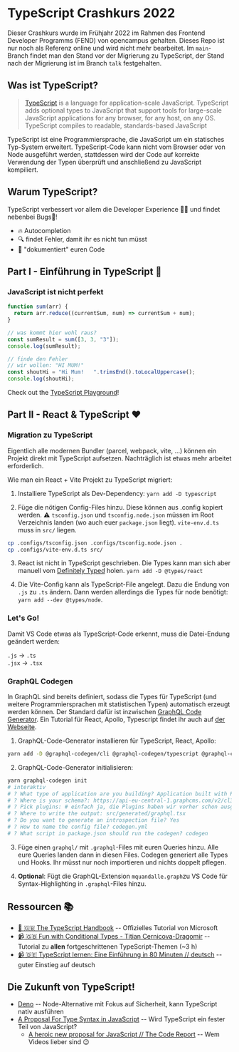 # TypeScript Crashkurs 2022

Dieser Crashkurs wurde im Frühjahr 2022 im Rahmen des Frontend Developer Programms (FEND) von opencampus gehalten. Dieses Repo ist nur noch als Referenz online und wird nicht mehr bearbeitet. Im `main`-Branch findet man den Stand vor der Migrierung zu TypeScript, der Stand nach der Migrierung ist im Branch `talk` festgehalten.

## Was ist TypeScript?

> [TypeScript](https://www.typescriptlang.org) is a language for application-scale JavaScript. TypeScript adds optional types to JavaScript that support tools for large-scale JavaScript applications for any browser, for any host, on any OS. TypeScript compiles to readable, standards-based JavaScript

TypeScript ist eine Programmiersprache, die JavaScript um ein statisches Typ-System erweitert. TypeScript-Code kann nicht vom Browser oder von Node ausgeführt werden, stattdessen wird der Code auf korrekte Verwendung der Typen überprüft und anschließend zu JavaScript kompiliert.

## Warum TypeScript?

TypeScript verbessert vor allem die Developer Experience 👩‍💻 und findet nebenbei Bugs🐛!

- 🔥 Autocompletion
- 🔍 findet Fehler, damit ihr es nicht tun müsst
- 📄 "dokumentiert" euren Code

## Part I - Einführung in TypeScript 🚀

### JavaScript ist nicht perfekt

```js
function sum(arr) {
  return arr.reduce((currentSum, num) => currentSum + num);
}

// was kommt hier wohl raus?
const sumResult = sum([3, 3, "3"]);
console.log(sumResult);

// finde den Fehler
// wir wollen: "HI MUM!"
const shoutHi = "Hi Mum!   ".trimsEnd().toLocalUppercase();
console.log(shoutHi);
```

Check out the [TypeScript Playground](https://www.typescriptlang.org/play)!

## Part II - React & TypeScript ❤️

### Migration zu TypeScript

Eigentlich alle modernen Bundler (parcel, webpack, vite, ...) können ein Projekt direkt mit TypeScript aufsetzen. Nachträglich ist etwas mehr arbeitet erforderlich.

Wie man ein React + Vite Projekt zu TypeScript migriert:

1. Installiere TypeScript als Dev-Dependency: `yarn add -D typescript`

2. Füge die nötigen Config-Files hinzu. Diese können aus .config kopiert werden. ⚠️ `tsconfig.json` und `tsconfig.node.json` müssen im Root Verzeichnis landen (wo auch euer `package.json` liegt). `vite-env.d.ts` muss in `src/` liegen.

```sh
cp .configs/tsconfig.json .configs/tsconfig.node.json .
cp .configs/vite-env.d.ts src/
```

3. React ist nicht in TypeScript geschrieben. Die Types kann man sich aber manuell vom [Definitely Typed](https://github.com/DefinitelyTyped/DefinitelyTyped/) holen. `yarn add -D @types/react`

4. Die Vite-Config kann als TypeScript-File angelegt. Dazu die Endung von `.js` zu `.ts` ändern. Dann werden allerdings die Types für node benötigt: `yarn add --dev @types/node`.

### Let's Go!

Damit VS Code etwas als TypeScript-Code erkennt, muss die Datei-Endung geändert werden:

`.js` -> `.ts`<br/>
`.jsx` -> `.tsx`

### GraphQL Codegen

In GraphQL sind bereits definiert, sodass die Types für TypeScript (und weitere Programmiersprachen mit statistischen Typen) automatisch erzeugt werden können. Der Standard dafür ist inzwischen [GraphQL Code Generator](https://www.graphql-code-generator.com/). Ein Tutorial für React, Apollo, Typescript findet ihr auch auf [der Webseite](https://www.graphql-code-generator.com/plugins/typescript-react-apollo).

1. GraphQL-Code-Generator installieren für TypeScript, React, Apollo:

```sh
yarn add -D @graphql-codegen/cli @graphql-codegen/typescript @graphql-codegen/typescript-operations @graphql-codegen/typescript-react-apollo @graphql-codegen/introspection
```

2. GraphQL-Code-Generator initialisieren:

```sh
yarn graphql-codegen init
# interaktiv
# ? What type of application are you building? Application built with React
# ? Where is your schema?: https://api-eu-central-1.graphcms.com/v2/cl3d189141hkk01xpcesz7a2l/master # hier muss euer GraphQL-Endpunkt rein
# ? Pick plugins: # einfach ja, die Plugins haben wir vorher schon ausgewählt
# ? Where to write the output: src/generated/graphql.tsx
# ? Do you want to generate an introspection file? Yes
# ? How to name the config file? codegen.yml
# ? What script in package.json should run the codegen? codegen
```

3. Füge einen `graphql/` mit `.graphql`-Files mit euren Queries hinzu. Alle eure Queries landen dann in diesen Files. Codegen generiert alle Types und Hooks. Ihr müsst nur noch importieren und nichts doppelt pflegen.

4. **Optional**: Fügt die GraphQL-Extension `mquandalle.graph`zu VS Code für Syntax-Highlighting in `.graphql`-Files hinzu.

## Ressourcen 📚

- [📘 🇬🇧 The TypeScript Handbook](https://www.typescriptlang.org/docs/handbook/intro.html) -- Offizielles Tutorial von Microsoft
- [📹 🇬🇧 Fun with Conditional Types - Titian Cernicova-Dragomir](https://www.youtube.com/watch?v=27fL-rUXrJM) -- Tutorial zu **allen** fortgeschrittenen TypeScript-Themen (~3 h)
- [📹 🇩🇪 TypeScript lernen: Eine Einführung in 80 Minuten // deutsch](https://www.youtube.com/watch?v=_CaGUZNEobk) -- guter Einstieg auf deutsch

## Die Zukunft von TypeScript!

- [Deno](https://deno.land/) -- Node-Alternative mit Fokus auf Sicherheit, kann TypeScript nativ ausführen
- [A Proposal For Type Syntax in JavaScript](https://devblogs.microsoft.com/typescript/a-proposal-for-type-syntax-in-javascript/) -- Wird TypeScript ein fester Teil von JavaScript?
  - [A heroic new proposal for JavaScript // The Code Report](https://www.youtube.com/watch?v=O9F4K804XC8) -- Wem Videos lieber sind 😉
